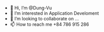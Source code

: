 - 👋 Hi, I’m @Dung-Vu
- 👀 I’m interested in Application Develoment
- 💞️ I’m looking to collaborate on ...
- 📫 How to reach me +84 786 915 286

<!---
Dung-Vu/Dung-Vu is a ✨ special ✨ repository because its `README.md` (this file) appears on your GitHub profile.
You can click the Preview link to take a look at your changes.
--->
